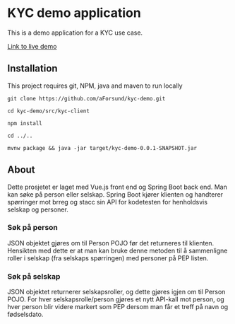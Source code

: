 # KYC demo application

This is a demo application for a KYC use case. 

[Link to live demo](https://kyc-demo-af.azurewebsites.net/)

## Installation

This project requires git, NPM, java and maven to run locally

```shell
git clone https://github.com/aForsund/kyc-demo.git

cd kyc-demo/src/kyc-client 

npm install

cd ../..

mvnw package && java -jar target/kyc-demo-0.0.1-SNAPSHOT.jar
```

## About

Dette prosjetet er laget med Vue.js front end og Spring Boot back end. Man kan søke på person eller selskap. Spring Boot kjører klienten og handterer spørringer mot brreg og stacc sin API for kodetesten for henholdsvis selskap og personer.


### Søk på person

JSON objektet gjøres om til Person POJO før det returneres til klienten. Hensikten med dette er at man kan bruke denne metoden til å sammenligne roller i selskap (fra selskaps spørringen) med personer på PEP listen.

### Søk på selskap

JSON objektet returnerer selskapsroller, og dette gjøres igjen om til Person POJO. For hver selskapsrolle/person gjøres et nytt API-kall mot person, og hver person blir videre markert som PEP dersom man får et treff på navn og fødselsdato. 

